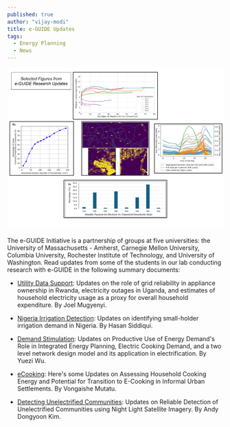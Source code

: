 ```yaml
---
published: true
author: "vijay-modi"
title: e-GUIDE Updates
tags:
  - Energy Planning
  - News
---
```


![e-guide Selected Figures](/assets/uploads/blog/2024/e-guide-updates/eguideUpdatesImage.png)

The e-GUIDE Initiative is a partnership of groups at five universities: the University of Massachusetts - Amherst, Carnegie Mellon University, Columbia University, Rochester Institute of Technology, and University of Washington. Read updates from some of the students in our lab conducting research with e-GUIDE in the following summary documents:

* [Utility Data Support](/assets/uploads/blog/2024/publications/eGUIDE_Utility_Data_Support_Joel.pdf): Updates on the role of grid reliability in appliance ownership in Rwanda, electricity outages in Uganda, and estimates of household electricity usage as a proxy for overall household expenditure. By Joel Mugyenyi.

* [Nigeria Irrigation Detection](/assets/uploads/blog/2024/publications/eGuide_Nigeria_irrigation_Hasan.pdf): Updates on identifying small-holder irrigation demand in Nigeria. By Hasan Siddiqui.

* [Demand Stimulation](/assets/uploads/blog/2024/publications/eguide_Demand_Stimulation_Clusters_Yuezi.pdf): Updates on Productive Use of Energy Demand's Role in Integrated Energy Planning, Electric Cooking Demand, and a two level network design model and its application in electrification. By Yuezi Wu.

* [eCooking](/assets/uploads/blog/2024/publications/eGuide_eCooking_Vongai.pdf): Here's some Updates on Assessing Household Cooking Energy and Potential for Transition to E-Cooking in
Informal Urban Settlements. By Vongaishe Mutatu.

* [Detecting Unelectrified Communities](/assets/uploads/blog/2024/publications/eGuide_Reliable_Detection_Unelectrified_Communities_Nightlights_Andy.pdf): Updates on Reliable Detection of Unelectrified Communities using Night Light Satellite Imagery. By Andy Dongyoon Kim.


